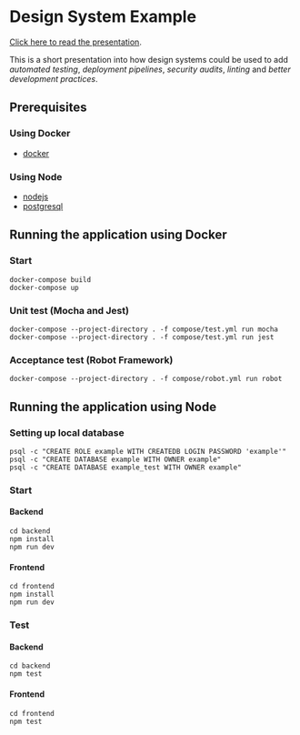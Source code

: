# Design System Example

[Click here to read the presentation](design_system_presentation.pdf).

This is a short presentation into how design systems could be used to add *automated testing*, *deployment pipelines*, *security audits*, *linting* and *better development practices*.


## Prerequisites

### Using Docker

* [docker](https://docker.com)

### Using Node

* [nodejs](https://nodejs.org)
* [postgresql](https://www.postgresql.org/)

## Running the application using Docker

### Start

    docker-compose build
    docker-compose up

### Unit test (Mocha and Jest)

    docker-compose --project-directory . -f compose/test.yml run mocha
    docker-compose --project-directory . -f compose/test.yml run jest

### Acceptance test (Robot Framework)

    docker-compose --project-directory . -f compose/robot.yml run robot

## Running the application using Node

### Setting up local database

    psql -c "CREATE ROLE example WITH CREATEDB LOGIN PASSWORD 'example'"
    psql -c "CREATE DATABASE example WITH OWNER example"
    psql -c "CREATE DATABASE example_test WITH OWNER example"

### Start

#### Backend

    cd backend
    npm install
    npm run dev

#### Frontend

    cd frontend
    npm install
    npm run dev

### Test

#### Backend

    cd backend
    npm test

#### Frontend

    cd frontend
    npm test

